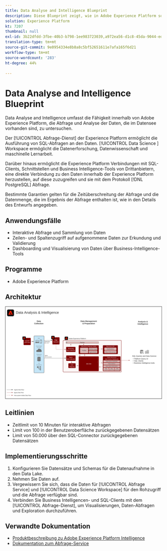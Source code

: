 ```yaml
---
title: Data Analyse and Intelligence Blueprint
description: Diese Blueprint zeigt, wie in Adobe Experience Platform sondierende Abfragen sowie Analysen der Daten im Data Lake ausgeführt werden.
solution: Experience Platform
kt: 7207
thumbnail: null
exl-id: 3b22dfdd-3fbe-40b3-b798-1ee983723039,a972ea56-d1c8-45da-9044-ed31222a2441
translation-type: tm+mt
source-git-commit: 9e0954334e8b8a8c5bf52651611e7afa165f6d21
workflow-type: tm+mt
source-wordcount: '283'
ht-degree: 44%

---
```


# Data Analyse and Intelligence Blueprint

Data Analyse and Intelligence umfasst die Fähigkeit innerhalb von Adobe Experience Platform, die Abfrage und Analyse der Daten, die im Datensee vorhanden sind, zu untersuchen.

Der [!UICONTROL Abfrage-Dienst] der Experience Platform ermöglicht die Ausführung von SQL-Abfragen an den Daten. [!UICONTROL Data Science ] Workspace ermöglicht die Datenerforschung, Datenwissenschaft und maschinelle Lernarbeit.

Darüber hinaus ermöglicht die Experience Platform Verbindungen mit SQL-Clients, Schnittstellen und Business Intelligence-Tools von Drittanbietern, eine direkte Verbindung zu den Daten innerhalb der Experience Platform herzustellen, auf diese zuzugreifen und sie mit dem Protokoll [!DNL PostgreSQL] Abfrage.

Bestimmte Garantien gelten für die Zeitüberschreitung der Abfrage und die Datenmenge, die im Ergebnis der Abfrage enthalten ist, wie in den Details des Entwurfs angegeben.

## Anwendungsfälle

* Interaktive Abfrage und Sammlung von Daten
* Zeilen- und Spaltenzugriff auf aufgenommene Daten zur Erkundung und Validierung
* Dashboarding und Visualisierung von Daten über Business-Intelligence-Tools

## Programme

* Adobe Experience Platform

## Architektur

<img src="assets/data_exploration.svg" alt="Referenzarchitektur für Blueprint „Datenuntersuchung und Reporting in Unternehmen“" style="border:1px solid #4a4a4a" />

## Leitlinien

* Zeitlimit von 10 Minuten für interaktive Abfragen
* Limit von 100 in der Benutzeroberfläche zurückgegebenen Datensätzen
* Limit von 50.000 über den SQL-Connector zurückgegebenen Datensätzen

## Implementierungsschritte

1. Konfigurieren Sie Datensätze und Schemas für die Datenaufnahme in den Data Lake.
1. Nehmen Sie Daten auf.
1. Vergewissern Sie sich, dass die Daten für [!UICONTROL Abfrage Service] und [!UICONTROL Data Science Workspace] für den Rohzugriff und die Abfrage verfügbar sind.
1. Verbinden Sie Business Intelligencen- und SQL-Clients mit dem [!UICONTROL Abfrage-Dienst], um Visualisierungen, Daten-Abfragen und Exploration durchzuführen.

## Verwandte Dokumentation

* [Produktbeschreibung zu Adobe Experience Platform Intelligence](https://helpx.adobe.com/de/legal/product-descriptions/adobe-experience-platform-intelligence---product-description.html)
* [Dokumentation zum Abfrage-Service](https://experienceleague.adobe.com/docs/experience-platform/query/home.html?lang=de)
